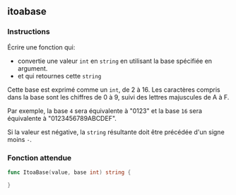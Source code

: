 ## itoabase

### Instructions

Écrire une fonction qui:

- convertie une valeur `int` en `string` en utilisant la base spécifiée en argument.
- et qui retournes cette `string`

Cette base est exprimé comme un `int`, de 2 à 16. Les caractères compris dans la base sont les chiffres de 0 à 9, suivi des lettres majuscules de A à F.

Par exemple, la base `4` sera équivalente à "0123" et la base `16` sera équivalente à "0123456789ABCDEF".

Si la valeur est négative, la `string` résultante doit être précédée d'un signe moins `-`.

### Fonction attendue

```go
func ItoaBase(value, base int) string {

}
```
